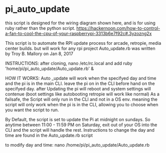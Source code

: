 # pi_auto_update
this script is designed for the wiring diagram shown here, and is for using ruby rather than the python script.
https://hackernoon.com/how-to-control-a-fan-to-cool-the-cpu-of-your-raspberrypi-3313b6e7f92c#.3yzozng2x

This script is to automate the RPI update process for arcade, retropie, media center builds.  but will work for any rpi project
Auto_update.rb was written by Troy B. Mallory on Jan 8, 2017

INSTRUCTIONS:
after cloning, nano /etc/rc.local and add
ruby 'home/pi/pi_auto_update/Auto_update.rb' &


HOW IT WORKS:
Auto _update will work when the specifyed day and time and the pi is in the main CLI.
leave the pi on in the CLI before hand on the specifyed day.  after Updating the pi
will reboot and system settings will contenue (boot settings like autobooting retropie will 
work like normal)
As a failsafe,  the Script will only run in the CLI and not in a OS env. meaning
the script will only work when the pi is in the CLI, allowing you to choose when you 
want the script to run.

By Default, the script is set to update the Pi at midnight on sundays. So anytime between
11:00 - 11:59 PM on Saturday, exit out of your OS into the CLI and the script will handle
the rest.  Instructions to change the day and time are found in the Auto_update.rb script

to modify day and time:
nano /home/pi/pi_auto_update/Auto_update.rb
